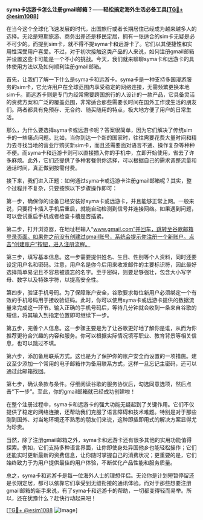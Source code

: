 **syma卡远游卡怎么注册gmail邮箱？——轻松搞定海外生活必备工具[[TG💪+ @esim1088](https://t.me/s/esim1088)]**

在当今这个全球化飞速发展的时代，出国旅行或者长期居住已经成为越来越多人的选择。无论是短期旅游、商务出差还是移民定居，拥有一张适合的sim卡无疑是必不可少的。而提到sim卡，就不得不提syma卡和远游卡了。它们以其便捷性和实用性深受用户喜爱。不过，对于初次接触这类产品的人来说，如何注册gmail邮箱并设置这些卡可能是一个不小的挑战。今天，我们就来聊聊syma卡和远游卡的具体使用方法以及如何顺利注册gmail邮箱。

首先，让我们了解一下什么是syma卡和远游卡。syma卡是一种支持多国漫游服务的sim卡，它允许用户在全球范围内享受稳定的网络连接，无需频繁更换本地sim卡。而远游卡则是专门为经常需要跨国旅行的人设计的一款产品，它具备灵活的资费方案和广泛的覆盖范围，非常适合那些需要长时间在国外工作或生活的朋友们。两者都具有免预存、无合约、随买随用的特点，极大地方便了用户的日常生活。

那么，为什么要选择syma卡或远游卡呢？答案很简单，因为它们解决了传统sim卡的一些痛点问题。比如，当你到达一个新的国家时，往往需要花费大量时间和精力去寻找当地的营业厅购买新sim卡，而且还需要面对语言不通、操作复杂等种种不便。而syma卡和远游卡则可以直接插入你的手机中，立即开始使用，省去了许多麻烦。此外，它们还提供了多种套餐供你选择，可以根据自己的需求调整流量和通话时间，真正做到按需付费。

接下来，我们进入正题：如何通过syma卡或远游卡注册gmail邮箱呢？其实，整个过程并不复杂，只要按照以下步骤操作即可：

第一步，确保你的设备已经安装好syma卡或远游卡，并且能够正常上网。一般来说，只要将卡插入手机后重启，就能自动检测到信号并连接网络。如果遇到问题，可以尝试重启手机或者检查卡槽是否插紧。

第二步，打开浏览器，在地址栏输入“www.gmail.com”并回车，跳转至谷歌邮箱登录页面。如果你之前没有创建过gmail账号，系统会提示你注册一个新账户。点击“创建账户”按钮，进入注册流程。

第三步，填写基本信息。这一步需要提供姓名、生日、性别等个人资料，同时还要设定用户名和密码。注意，用户名是你今后用来收发邮件的主要标识符，因此最好选择简单易记且不容易被遗忘的名字。至于密码，则要足够强壮，包含大小写字母、数字以及特殊字符，以提高安全性。

第四步，验证手机号码。为了保障账户安全，谷歌要求每位新用户必须绑定一个有效的手机号码用于接收验证码。此时，你可以使用syma卡或远游卡提供的数据流量来完成这一环节。输入正确的手机号码后，等待几分钟就会收到一条来自谷歌的短信，将其输入到指定位置即可继续下一步。

第五步，完善个人信息。这一步骤主要是为了让谷歌更好地了解你是谁，从而为你推荐更符合兴趣的内容和服务。你可以根据实际情况填写职业、教育背景等相关信息，也可以跳过不填。

第六步，添加备用联系方式。这也是为了保护你的账户安全而设置的一项措施。建议至少添加一个常用的电子邮箱作为备用联系方式，这样一旦忘记主密码，还可以通过此邮箱找回。

第七步，确认条款与条件。仔细阅读谷歌的服务协议后，勾选同意选项，然后点击“下一步”。至此，你的gmail邮箱就已经成功创建啦！

在整个注册过程中，syma卡和远游卡的强大功能无疑起到了关键作用。它们不仅提供了稳定的网络连接，还帮助我们克服了语言障碍和技术难题。特别是对于那些刚到国外、对当地环境还不熟悉的朋友们来说，这种即插即用式的解决方案显得尤为珍贵。

当然，除了注册gmail邮箱之外，syma卡和远游卡还有很多其他的实用功能值得探索。例如，它们支持多种语言界面，让你即使身处异国他乡也能轻松操作；它们还能实时更新最新的资费信息，让你随时掌握自己的消费状况；更重要的是，它们始终致力于为用户提供最佳的用户体验，不断优化产品性能和服务质量。

总之，syma卡和远游卡是每一位海外人士的理想伴侣。无论你是计划短暂停留还是长期定居，都可以依靠它们享受到无缝衔接的通讯体验。而对于那些想要注册gmail邮箱的新手来说，有了syma卡和远游卡的帮助，一切都变得轻而易举。所以，还在犹豫什么？赶快行动起来吧！

[[TG💪+ @esim1088](https://t.me/s/esim1088) ![Image](https://i.postimg.cc/4NQfJmqS/Snipaste-2025-05-13-00-14-12.png)]